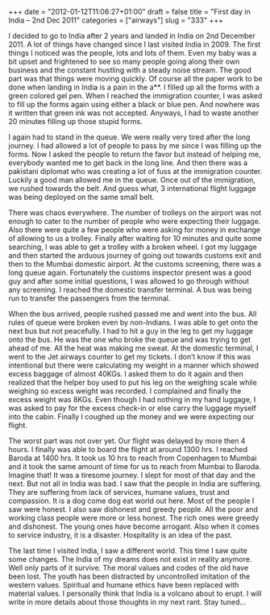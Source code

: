 +++
date = "2012-01-12T11:06:27+01:00"
draft = false
title = "First day in India – 2nd Dec 2011"
categories = ["airways"]
slug = "333"
+++

I decided to go to India after 2 years and landed in India on 2nd December 2011. A lot of things have changed since I last visited India in 2009. The first things I noticed was the people, lots and lots of them. Even my baby was a bit upset and frightened to see so many people going along their own business and the constant hustling with a steady noise stream. The good part was that things were moving quickly. Of course all the paper work to be done when landing in India is a pain in the a\*\*. I filled up all the forms with a green colored gel pen. When I reached the immigration counter, I was asked to fill up the forms again using either a black or blue pen. And nowhere was it written that green ink was not accepted. Anyways, I had to waste another 20 minutes filling up those stupid forms.

I again had to stand in the queue. We were really very tired after the long journey. I had allowed a lot of people to pass by me since I was filling up the forms. Now I asked the people to return the favor but instead of helping me, everybody wanted me to get back in the long line. And then there was a pakistani diplomat who was creating a lot of fuss at the immigration counter. Luckily a good man allowed me in the queue. Once out of the immigration, we rushed towards the belt. And guess what, 3 international flight luggage was being deployed on the same small belt.

There was chaos everywhere. The number of trolleys on the airport was not enough to cater to the number of people who were expecting their luggage. Also there were quite a few people who were asking for money in exchange of allowing to us a trolley. Finally after waiting for 10 minutes and quite some searching, I was able to get a trolley with a broken wheel. I got my luggage and then started the arduous journey of going out towards customs exit and then to the Mumbai domestic airport. At the customs screening, there was a long queue again. Fortunately the customs inspector present was a good guy and after some initial questions, I was allowed to go through without any screening. I reached the domestic transfer terminal. A bus was being run to transfer the passengers from the terminal.

When the bus arrived, people rushed passed me and went into the bus. All rules of queue were broken even by non-Indians. I was able to get onto the next bus but not peacefully. I had to hit a guy in the leg to get my luggage onto the bus. He was the one who broke the queue and was trying to get ahead of me. All the heat was making me sweat. At the domestic terminal, I went to the Jet airways counter to get my tickets. I don’t know if this was intentional but there were calculating my weight in a manner which showed excess baggage of almost 40KGs. I asked them to do it again and then realized that the helper boy used to put his leg on the weighing scale while weighing so excess weight was recorded. I complained and finally the excess weight was 8KGs. Even though I had nothing in my hand luggage, I was asked to pay for the excess check-in or else carry the luggage myself into the cabin. Finally I coughed up the money and we were expecting our flight.

The worst part was not over yet. Our flight was delayed by more then 4 hours. I finally was able to board the flight at around 1300 hrs. I reached Baroda at 1400 hrs. It took us 10 hrs to reach from Copenhagen to Mumbai and it took the same amount of time for us to reach from Mumbai to Baroda. Imagine that! It was a tiresome journey. I slept for most of that day and the next. But not all in India was bad. I saw that the people in India are suffering. They are suffering from lack of services, humane values, trust and compassion. It is a dog come dog eat world out here. Most of the people I saw were honest. I also saw dishonest and greedy people. All the poor and working class people were more or less honest. The rich ones were greedy and dishonest. The young ones have become arrogant. Also when it comes to service industry, it is a disaster. Hospitality is an idea of the past.

The last time I visited India, I saw a different world. This time I saw quite some changes. The India of my dreams does not exist in reality anymore. Well only parts of it survive. The moral values and codes of the old have been lost. The youth has been distracted by uncontrolled imitation of the western values. Spiritual and humane ethics have been replaced with material values. I personally think that India is a volcano about to erupt. I will write in more details about those thoughts in my next rant. Stay tuned…
